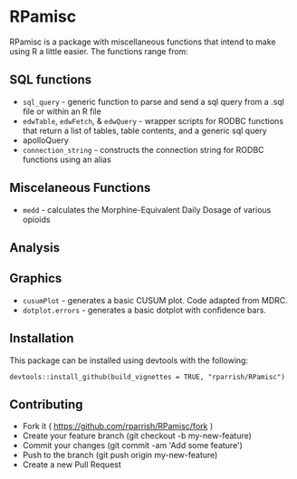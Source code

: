 RPamisc
=======

RPamisc is a package with miscellaneous functions that intend to make using R a little easier. The functions range from:  

## SQL functions
 - `sql_query` - generic function to parse and send a sql query from a .sql file or within an R file 
 - `edwTable`, `edwFetch`, & `edwQuery` - wrapper scripts for RODBC functions that return a list of tables, table contents, and a generic sql query
 - apolloQuery
 - `connection_string` - constructs the connection string for RODBC functions using an alias


## Miscelaneous Functions
 - `medd` - calculates the Morphine-Equivalent Daily Dosage of various opioids
 
 
## Analysis


## Graphics
 - `cusumPlot` - generates a basic CUSUM plot. Code adapted from MDRC.
 - `dotplot.errors` - generates a basic dotplot with confidence bars.


## Installation  


This package can be installed using devtools with the following:

    devtools::install_github(build_vignettes = TRUE, "rparrish/RPamisc")
 
## Contributing

- Fork it ( https://github.com/rparrish/RPamisc/fork )
- Create your feature branch (git checkout -b my-new-feature)
- Commit your changes (git commit -am 'Add some feature')
- Push to the branch (git push origin my-new-feature)
- Create a new Pull Request
